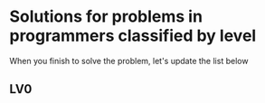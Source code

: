 # Solutions for problems in programmers classified by level 

When you finish to solve the problem, let's update the list below

## LV0